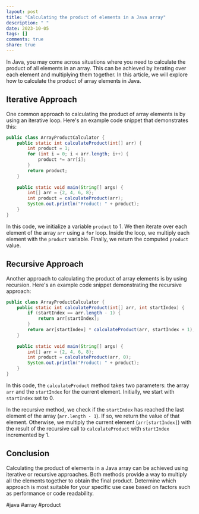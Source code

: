 ```yaml
---
layout: post
title: "Calculating the product of elements in a Java array"
description: " "
date: 2023-10-05
tags: []
comments: true
share: true
---
```


In Java, you may come across situations where you need to calculate the product of all elements in an array. This can be achieved by iterating over each element and multiplying them together. In this article, we will explore how to calculate the product of array elements in Java.

## Iterative Approach

One common approach to calculating the product of array elements is by using an iterative loop. Here's an example code snippet that demonstrates this:

```java
public class ArrayProductCalculator {
    public static int calculateProduct(int[] arr) {
        int product = 1;
        for (int i = 0; i < arr.length; i++) {
            product *= arr[i];
        }
        return product;
    }
    
    public static void main(String[] args) {
        int[] arr = {2, 4, 6, 8};
        int product = calculateProduct(arr);
        System.out.println("Product: " + product);
    }
}
```

In this code, we initialize a variable `product` to 1. We then iterate over each element of the array `arr` using a `for` loop. Inside the loop, we multiply each element with the `product` variable. Finally, we return the computed `product` value.

## Recursive Approach

Another approach to calculating the product of array elements is by using recursion. Here's an example code snippet demonstrating the recursive approach:

```java
public class ArrayProductCalculator {
    public static int calculateProduct(int[] arr, int startIndex) {
        if (startIndex == arr.length - 1) {
            return arr[startIndex];
        }
        return arr[startIndex] * calculateProduct(arr, startIndex + 1);
    }
    
    public static void main(String[] args) {
        int[] arr = {2, 4, 6, 8};
        int product = calculateProduct(arr, 0);
        System.out.println("Product: " + product);
    }
}
```

In this code, the `calculateProduct` method takes two parameters: the array `arr` and the `startIndex` for the current element. Initially, we start with `startIndex` set to 0. 

In the recursive method, we check if the `startIndex` has reached the last element of the array (`arr.length - 1`). If so, we return the value of that element. Otherwise, we multiply the current element (`arr[startIndex]`) with the result of the recursive call to `calculateProduct` with `startIndex` incremented by 1.

## Conclusion

Calculating the product of elements in a Java array can be achieved using iterative or recursive approaches. Both methods provide a way to multiply all the elements together to obtain the final product. Determine which approach is most suitable for your specific use case based on factors such as performance or code readability.

#java #array #product